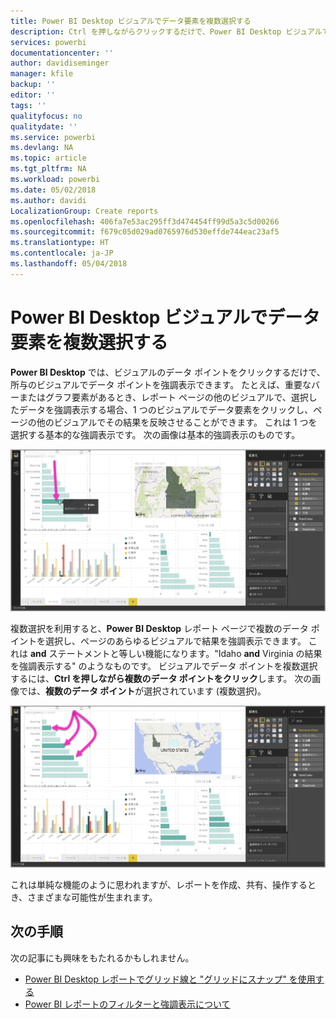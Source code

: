 ```yaml
---
title: Power BI Desktop ビジュアルでデータ要素を複数選択する
description: Ctrl を押しながらクリックするだけで、Power BI Desktop ビジュアルで複数のデータ ポイントを選択できます。
services: powerbi
documentationcenter: ''
author: davidiseminger
manager: kfile
backup: ''
editor: ''
tags: ''
qualityfocus: no
qualitydate: ''
ms.service: powerbi
ms.devlang: NA
ms.topic: article
ms.tgt_pltfrm: NA
ms.workload: powerbi
ms.date: 05/02/2018
ms.author: davidi
LocalizationGroup: Create reports
ms.openlocfilehash: 406fa7e53ac295ff3d474454ff99d5a3c5d00266
ms.sourcegitcommit: f679c05d029ad0765976d530effde744eac23af5
ms.translationtype: HT
ms.contentlocale: ja-JP
ms.lasthandoff: 05/04/2018
---
```

# <a name="multi-select-data-elements-in-visuals-using-power-bi-desktop"></a>Power BI Desktop ビジュアルでデータ要素を複数選択する

**Power BI Desktop** では、ビジュアルのデータ ポイントをクリックするだけで、所与のビジュアルでデータ ポイントを強調表示できます。 たとえば、重要なバーまたはグラフ要素があるとき、レポート ページの他のビジュアルで、選択したデータを強調表示する場合、1 つのビジュアルでデータ要素をクリックし、ページの他のビジュアルでその結果を反映させることができます。 これは 1 つを選択する基本的な強調表示です。 次の画像は基本的強調表示のものです。 

![](media/desktop-multi-select/multi-select_01.png)

複数選択を利用すると、**Power BI Desktop** レポート ページで複数のデータ ポイントを選択し、ページのあらゆるビジュアルで結果を強調表示できます。 これは **and** ステートメントと等しい機能になります。"Idaho **and** Virginia の結果を強調表示する" のようなものです。 ビジュアルでデータ ポイントを複数選択するには、**Ctrl を押しながら複数のデータ ポイントをクリック**します。 次の画像では、**複数のデータ ポイント**が選択されています (複数選択)。

![](media/desktop-multi-select/multi-select_02.png)

これは単純な機能のように思われますが、レポートを作成、共有、操作するとき、さまざまな可能性が生まれます。 

## <a name="next-steps"></a>次の手順

次の記事にも興味をもたれるかもしれません。

* [Power BI Desktop レポートでグリッド線と "グリッドにスナップ" を使用する](desktop-gridlines-snap-to-grid.md)
* [Power BI レポートのフィルターと強調表示について](power-bi-reports-filters-and-highlighting.md)

